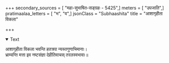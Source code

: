 +++
secondary_sources = [ "महा-सुभाषित-सङ्ग्रहः - 5425",]
meters = [ "उपजाति",]
pratimaalaa_letters = [ "भ", "व",]
jsonClass = "Subhaashita"
title = "आशागृहीता विकला"

+++

<details open><summary>Text</summary>

आशागृहीता विकला भवन्ति हतत्रपा न्यस्तगुणाभिमानाः।  
भ्राम्यन्ति मत्ता इव नष्टसंज्ञा देहीतिवाचस् तरलस्वभावाः॥
</details>
